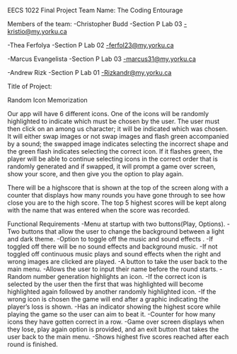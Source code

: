 EECS 1022 Final Project
Team Name:
The Coding Entourage

Members of the team:
-Christopher Budd
-Section P Lab 03
-kristio@my.yorku.ca

-Thea Ferfolya
-Section P Lab 02
-ferfol23@my.yorku.ca

-Marcus Evangelista
-Section P Lab 03
-marcus31@my.yorku.ca

-Andrew Rizk
-Section P Lab 01
-Rizkandr@my.yorku.ca



Title of Project:

Random Icon Memorization

Our app will have 6 different icons. One of the icons will be randomly highlighted to indicate which must be chosen by the user. The user must then click on an among us character; it will be indicated which was chosen. It will either swap images or not swap images and flash green accompanied by a sound; the swapped image indicates selecting the incorrect shape and the green flash indicates selecting the correct icon. If it flashes green, the player will be able to continue selecting icons in the correct order that is randomly generated and if swapped, it will prompt a game over screen, show your score, and then give you the option to play again. 

There will be a highscore that is shown at the top of the screen along with a counter that displays how many rounds you have gone through to see how close you are to the high score. The top 5 highest scores will be kept along with the name that was entered when the score was recorded.


Functional Requirements 
-Menu at startup with two buttons(Play, Options).
-Two buttons that allow the user to change the background between a light and dark theme.
-Option to toggle off the music and sound effects .
-If toggled off there will be no sound effects and background music.
-If not toggled off continuous music plays and sound effects when the right and wrong images are clicked are played.
-A button to take the user back to the main menu.
-Allows the user to input their name before the round starts.
-Random number generation highlights an icon.
-If the correct icon is selected by the user then the first that was highlighted will become highlighted again followed by another randomly highlighted icon.
-If the wrong icon is chosen the game will end after a graphic indicating the player’s loss is shown.
-Has an indicator showing the highest score while playing the game so the user can aim to beat it.
-Counter for how many icons they have gotten correct in a row.
-Game over screen displays when they lose, play again option is provided, and an exit button that takes the user back to the main menu. 
-Shows highest five scores reached after each round is finished.




